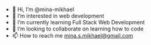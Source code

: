 - 👋 Hi, I’m @mina-mikhael
- 👀 I’m interested in web development
- 🌱 I’m currently learning Full Stack Web Development
- 💞️ I’m looking to collaborate on learning how to code 
- 📫 How to reach me mina.s.mikhael@gmail.com

<!---
mina-mikhael/mina-mikhael is a ✨ special ✨ repository because its `README.md` (this file) appears on your GitHub profile.
You can click the Preview link to take a look at your changes.
--->
